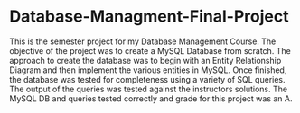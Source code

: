 # Database-Managment-Final-Project

This is the semester project for my Database Management Course.  The objective of the project was to create a MySQL Database from scratch.  The approach to create the database was to begin with an Entity Relationship Diagram and then implement the various entities in MySQL.   Once finished, the database was tested for completeness using a variety of SQL queries.  The output of the queries was tested against the instructors solutions.  The MySQL DB and queries tested correctly and grade for this project was an A.      

